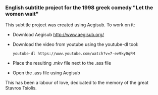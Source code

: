 ### English subtitle project for the 1998 greek comedy "Let the women wait"

This subtitle project was created using Aegisub. To work on it:

* Download Aegisub http://www.aegisub.org/
* Download the video from youtube using the youtube-dl tool:

    ```
    youtube-dl https://www.youtube.com/watch?v=7-ev9ky0qFM
    ```

* Place the resulting .mkv file next to the .ass file
* Open the .ass file using Aegisub

This has been a labour of love, dedicated to the memory of the great Stavros Tsiolis.

